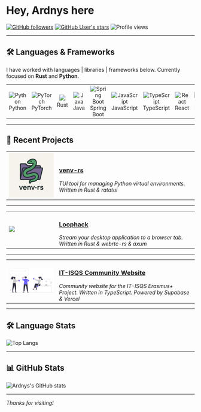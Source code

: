 # Hey, Ardnys here

[![GitHub followers](https://img.shields.io/github/followers/Ardnys?style=social)](https://github.com/Ardnys?tab=followers)
[![GitHub User's stars](https://img.shields.io/github/stars/Ardnys?affiliations=OWNER%2CCOLLABORATOR%2CORGANIZATION_MEMBER&style=social)](https://github.com/Ardnys?tab=repositories)
![Profile views](https://komarev.com/ghpvc/?username=Ardnys&color=blueviolet)

---

## 🛠️ Languages & Frameworks
I have worked with languages | libraries | frameworks below. Currently focused on **Rust** and **Python**. 
<table>
  <tr>
    <td align="center" width="90">
      <img src="https://cdn.jsdelivr.net/gh/devicons/devicon/icons/python/python-original.svg" width="48" alt="Python" /><br/>Python
    </td>
    <td align="center" width="90">
      <img src="https://pytorch.org/assets/images/pytorch-logo.png" width="48" alt="PyTorch" /><br/>PyTorch
    </td>
    <td align="center" width="90">
            <img src="https://cdn.jsdelivr.net/gh/devicons/devicon@latest/icons/rust/rust-original.svg" />
          <br/>Rust
    </td>
    <td align="center" width="90">
      <img src="https://cdn.jsdelivr.net/gh/devicons/devicon/icons/java/java-original.svg" width="48" alt="Java" /><br/>Java
    </td>
    <td align="center" width="90">
      <img src="https://cdn.jsdelivr.net/gh/devicons/devicon/icons/spring/spring-original.svg" width="48" alt="Spring Boot" /><br/>Spring Boot
    </td>
    <td align="center" width="90">
      <img src="https://cdn.jsdelivr.net/gh/devicons/devicon/icons/javascript/javascript-original.svg" width="48" alt="JavaScript" /><br/>JavaScript
    </td>
    <td align="center" width="90">
      <img src="https://cdn.jsdelivr.net/gh/devicons/devicon/icons/typescript/typescript-original.svg" width="48" alt="TypeScript" /><br/>TypeScript
    </td>
    <td align="center" width="90">
      <img src="https://cdn.jsdelivr.net/gh/devicons/devicon/icons/react/react-original.svg" width="48" alt="React" /><br/>React
    </td>
    <td align="center" width="90">
      <img src="https://cdn.jsdelivr.net/gh/devicons/devicon/icons/kotlin/kotlin-original.svg" width="48" alt="Kotlin" /><br/>Kotlin
    </td>
    <td align="center" width="90">
      <img src="https://cdn.jsdelivr.net/gh/devicons/devicon/icons/julia/julia-original.svg" width="48" alt="Julia" /><br/>Julia
    </td>
  </tr>
</table>

---

## 📝 Recent Projects

<table>
<tr>
<td width="120">
  <img src="https://github.com/Ardnys/venv-rs/blob/main/images/venv_rs_logo.png" width="120">
</td>
<td>
  <h3><a href="https://github.com/Ardnys/venv-rs">venv-rs</a></h3>
  <em>TUI tool for managing Python virtual environments. Written in Rust & ratatui</em>
</td>
</tr>
</table>

---

<table>
<tr>
<td width="120">
  <img src="https://github.com/Ardnys/loophack/blob/master/images/loophack_logo.png" width="120">
</td>
<td>
  <h3><a href="https://github.com/Ardnys/loophack">Loophack</a></h3>
  <em>Stream your desktop application to a browser tab. Written in Rust & webrtc-rs & axum</em>
</td>
</tr>
</table>

---

<table>
<tr>
<td width="120">
  <img src="https://github.com/Ardnys/it-isqs-community/blob/master/public/assets/collaboration.svg" width="120">
</td>
<td>
  <h3><a href="https://github.com/Ardnys/it-isqs-community">IT-ISQS Community Website</a></h3>
  <em>Community website for the IT-ISQS Erasmus+ Project. Written in TypeScript. Powered by Supabase & Vercel</em>
</td>
</tr>
</table>

---


## 🛠️ Language Stats

![Top Langs](https://github-readme-stats.vercel.app/api/top-langs/?username=Ardnys&layout=compact&hide_title=true&langs_count=6&hide=css,html)

---

## 📊 GitHub Stats

![Ardnys's GitHub stats](https://github-readme-stats.vercel.app/api?username=Ardnys&show_icons=true&theme=radical&hide_title=true)

---

_Thanks for visiting!_ 
